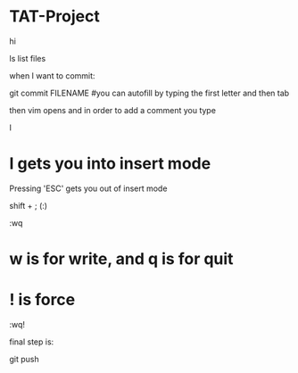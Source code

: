 # TAT-Project

hi 

ls list files

when I want to commit: 

git commit FILENAME
#you can autofill by typing the first letter and then tab 

then vim opens and in order to add a comment you type

I

# I gets you into insert mode 

Pressing 'ESC' gets you out of insert mode

shift + ; (:) 

:wq

# w is for write, and q is for quit 
# ! is force 

:wq! 

final step is:

git push


